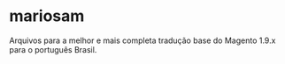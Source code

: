 # mariosam
Arquivos para a melhor e mais completa tradução base do Magento 1.9.x para o português Brasil.

